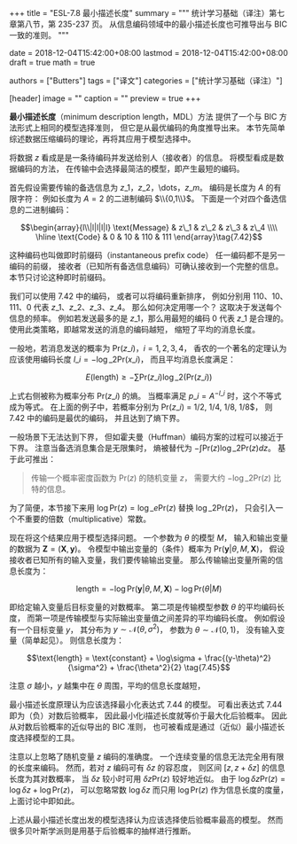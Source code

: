 +++
title = "ESL-7.8 最小描述长度"
summary = """
统计学习基础（译注）第七章第八节，第 235-237 页。
从信息编码领域中的最小描述长度也可推导出与 BIC 一致的准则。
"""

date = 2018-12-04T15:42:00+08:00
lastmod = 2018-12-04T15:42:00+08:00
draft = true 
math = true

authors = ["Butters"]
tags = ["译文"]
categories = ["统计学习基础（译注）"]

[header]
image = ""
caption = ""
preview = true
+++

**最小描述长度**（minimum description length，MDL）方法
提供了一个与 BIC 方法形式上相同的模型选择准则，
但它是从最优编码的角度推导出来。
本节先简单综述数据压缩编码的理论，再将其应用于模型选择中。

将数据 $z$ 看成是是一条待编码并发送给别人（接收者）的信息。
将模型看成是数据编码的方法，
在传输中会选择最简洁的模型，即产生最短的编码。

首先假设需要传输的备选信息为 $z\_1$，$z\_2$，\dots，$z\_m$。
编码是长度为 $A$ 的有限字符：
例如长度为 $A=2$ 的二进制编码 $\\{0,1\\}$。
下面是一个对四个备选信息的二进制编码：

$$\begin{array}{l\\|l|l|l|l}
\text{Message} & z\_1 & z\_2 & z\_3 & z\_4
\\\\ \hline \text{Code} & 0 & 10 & 110 & 111
\end{array}\tag{7.42}$$

这种编码也叫做即时前缀码（instantaneous prefix code）
任一编码都不是另一编码的前缀，
接收者（已知所有备选信息编码）可确认接收到一个完整的信息。
本节只讨论这种即时前缀码。

我们可以使用 7.42 中的编码，
或者可以将编码重新排序，
例如分别用 110、10、111、0 代表 $z\_1$、$z\_2$、$z\_3$、$z\_4$。
那么如何决定用哪一个？
这取决于发送每个信息的频率。
例如若发送最多的是 $z\_1$，那么用最短的编码 0 代表 $z\_1$ 是合理的。
使用此类策略，即越常发送的消息的编码越短，
缩短了平均的消息长度。

一般地，若消息发送的概率为 $\text{Pr}(z\_i)$，$i=1,2,3,4$，
香农的一个著名的定理认为应该使用编码长度
$l\_i=-\log\_2 \text{Pr}(x\_i)$，
而且平均消息长度满足：

$$E(\text{length}) \geq - \sum \text{Pr}(z\_i) \log\_2(\text{Pr}(z\_i))
\tag{7.43}$$

上式右侧被称为概率分布 $\text{Pr}(z\_i)$ 的熵。
当概率满足 $p\_i = A^{-l\_i}$ 时，这个不等式成为等式。
在上面的例子中，若概率分别为 $\text{Pr}(z\_i)$ = 1/2, 1/4, 1/8, 1/8$，
则 7.42 中的编码是最优的编码，
并且达到了熵下界。

一般场景下无法达到下界，
但如霍夫曼（Huffman）编码方案的过程可以接近于下界。
注意当备选消息集合是无限集时，
熵被替代为 $-\int \text{Pr}(z) \log\_2 \text{Pr}(z)dz$。
基于此可推出：

> 传输一个概率密度函数为 $\text{Pr}(z)$ 的随机变量 $z$，
> 需要大约 $-\log\_2\text{Pr}(z)$ 比特的信息。

为了简便，本节接下来用 $\log\text{Pr}(z) = \log\_e\text{Pr}(z)$
替换 $\log\_2\text{Pr}(z)$，
只会引入一个不重要的倍数（multiplicative）常数。

现在将这个结果应用于模型选择问题。
一个参数为 $\theta$ 的模型 $M$，
输入和输出变量的数据为 $\mathbf{Z} = (\mathbf{X},\mathbf{y})$。
令模型中输出变量的（条件）概率为
$\text{Pr}(\mathbf{y}|\theta, M, \mathbf{X})$，
假设接收者已知所有的输入变量，我们要传输输出变量。
那么传输输出变量所需的信息长度为：

$$\text{length} = -\log\text{Pr}(\mathbf{y} | \theta, M, \mathbf{X}) -
\log\text{Pr}(\theta|M) \tag{7.44}$$

即给定输入变量后目标变量的对数概率。
第二项是传输模型参数 $\theta$ 的平均编码长度，
而第一项是传输模型与实际输出变量值之间差异的平均编码长度。
例如假设有一个目标变量 $y$，
其分布为 $y\sim\mathcal{N}(\theta, \sigma^2)$，
参数为 $\theta\sim\mathcal{N}(0,1)$，
没有输入变量（简单起见）。
则信息长度为：

$$\text{length} = \text{constant} + \log\sigma +
\frac{(y-\theta)^2}{\sigma^2} + \frac{\theta^2}{2} \tag{7.45}$$

注意 $\sigma$ 越小，$y$ 越集中在 $\theta$ 周围，平均的信息长度越短，

最小描述长度原理认为应该选择最小化表达式 7.44 的模型。
可看出表达式 7.44 即为（负）对数后验概率，
因此最小化i描述长度就等价于最大化后验概率。
因此从对数后验概率的近似导出的 BIC 准则，
也可被看成是通过（近似）最小描述长度选择模型的工具。

注意以上忽略了随机变量 $z$ 编码的准确度。
一个连续变量的信息无法完全用有限的长度来编码。
然而，若对 $z$ 编码可有 $\delta z$ 的容忍度，
则区间 $[z, z+\delta z]$ 的信息长度为其对数概率，
当 $\delta z$ 较小时可用 $\delta z \text{Pr}(z)$ 较好地近似。
由于 $\log \delta z\text{Pr}(z) = \log \delta z + \log\text{Pr}(z)$，
可以忽略常数 $\log \delta z$ 而只用 $\log\text{Pr}(z)$ 作为信息长度的度量，
上面讨论中即如此。

上述从最小描述长度出发的模型选择认为应该选择使后验概率最高的模型。
然而很多贝叶斯学派则是用基于后验概率的抽样进行推断。